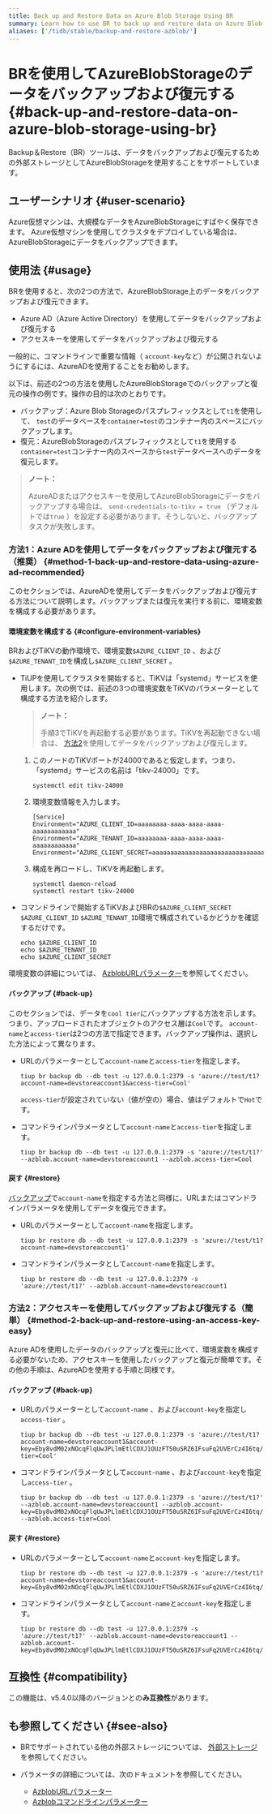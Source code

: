 ```yaml
---
title: Back up and Restore Data on Azure Blob Storage Using BR
summary: Learn how to use BR to back up and restore data on Azure Blob Storage.
aliases: ['/tidb/stable/backup-and-restore-azblob/']
---
```


# BRを使用してAzureBlobStorageのデータをバックアップおよび復元する {#back-up-and-restore-data-on-azure-blob-storage-using-br}

Backup＆Restore（BR）ツールは、データをバックアップおよび復元するための外部ストレージとしてAzureBlobStorageを使用することをサポートしています。

## ユーザーシナリオ {#user-scenario}

Azure仮想マシンは、大規模なデータをAzureBlobStorageにすばやく保存できます。 Azure仮想マシンを使用してクラスタをデプロイしている場合は、AzureBlobStorageにデータをバックアップできます。

## 使用法 {#usage}

BRを使用すると、次の2つの方法で、AzureBlobStorage上のデータをバックアップおよび復元できます。

-   Azure AD（Azure Active Directory）を使用してデータをバックアップおよび復元する
-   アクセスキーを使用してデータをバックアップおよび復元する

一般的に、コマンドラインで重要な情報（ `account-key`など）が公開されないようにするには、AzureADを使用することをお勧めします。

以下は、前述の2つの方法を使用したAzureBlobStorageでのバックアップと復元の操作の例です。操作の目的は次のとおりです。

-   バックアップ：Azure Blob Storageのパスプレフィックスとして`t1`を使用して、 `test`のデータベースを`container=test`のコンテナー内のスペースにバックアップします。
-   復元：AzureBlobStorageのパスプレフィックスとして`t1`を使用する`container=test`コンテナー内のスペースから`test`データベースへのデータを復元します。

> **ノート：**
>
> AzureADまたはアクセスキーを使用してAzureBlobStorageにデータをバックアップする場合は、 `send-credentials-to-tikv = true` （デフォルトでは`true` ）を設定する必要があります。そうしないと、バックアップタスクが失敗します。

### 方法1：Azure ADを使用してデータをバックアップおよび復元する（推奨） {#method-1-back-up-and-restore-data-using-azure-ad-recommended}

このセクションでは、AzureADを使用してデータをバックアップおよび復元する方法について説明します。バックアップまたは復元を実行する前に、環境変数を構成する必要があります。

#### 環境変数を構成する {#configure-environment-variables}

BRおよびTiKVの動作環境で、環境変数`$AZURE_CLIENT_ID` 、および`$AZURE_TENANT_ID`を構成し`$AZURE_CLIENT_SECRET` 。

-   TiUPを使用してクラスタを開始すると、TiKVは「systemd」サービスを使用します。次の例では、前述の3つの環境変数をTiKVのパラメーターとして構成する方法を紹介します。

    > **ノート：**
    >
    > 手順3でTiKVを再起動する必要があります。TiKVを再起動できない場合は、 [方法2](#method-2-back-up-and-restore-using-an-access-key-easy)を使用してデータをバックアップおよび復元します。

    1.  このノードのTiKVポートが24000であると仮定します。つまり、「systemd」サービスの名前は「tikv-24000」です。

        ```
        systemctl edit tikv-24000
        ```

    2.  環境変数情報を入力します。

        ```
        [Service]
        Environment="AZURE_CLIENT_ID=aaaaaaaa-aaaa-aaaa-aaaa-aaaaaaaaaaaa"
        Environment="AZURE_TENANT_ID=aaaaaaaa-aaaa-aaaa-aaaa-aaaaaaaaaaaa"
        Environment="AZURE_CLIENT_SECRET=aaaaaaaaaaaaaaaaaaaaaaaaaaaaaaaaaaaaa"
        ```

    3.  構成を再ロードし、TiKVを再起動します。

        ```
        systemctl daemon-reload
        systemctl restart tikv-24000
        ```

-   コマンドラインで開始するTiKVおよびBRの`$AZURE_CLIENT_SECRET` `$AZURE_CLIENT_ID` `$AZURE_TENANT_ID`環境で構成されているかどうかを確認するだけです。

    ```
    echo $AZURE_CLIENT_ID
    echo $AZURE_TENANT_ID
    echo $AZURE_CLIENT_SECRET
    ```

環境変数の詳細については、 [AzblobURLパラメーター](/br/backup-and-restore-storages.md#azblob-url-parameters)を参照してください。

#### バックアップ {#back-up}

このセクションでは、データを`cool tier`にバックアップする方法を示します。つまり、アップロードされたオブジェクトのアクセス層は`Cool`です。 `account-name`と`access-tier`は2つの方法で指定できます。バックアップ操作は、選択した方法によって異なります。

-   URLのパラメーターとして`account-name`と`access-tier`を指定します。

    ```
    tiup br backup db --db test -u 127.0.0.1:2379 -s 'azure://test/t1?account-name=devstoreaccount1&access-tier=Cool'
    ```

    `access-tier`が設定されていない（値が空の）場合、値はデフォルトで`Hot`です。

-   コマンドラインパラメータとして`account-name`と`access-tier`を指定します。

    ```
    tiup br backup db --db test -u 127.0.0.1:2379 -s 'azure://test/t1?' --azblob.account-name=devstoreaccount1 --azblob.access-tier=Cool
    ```

#### 戻す {#restore}

[バックアップ](#back-up)で`account-name`を指定する方法と同様に、URLまたはコマンドラインパラメータを使用してデータを復元できます。

-   URLのパラメーターとして`account-name`を指定します。

    ```
    tiup br restore db --db test -u 127.0.0.1:2379 -s 'azure://test/t1?account-name=devstoreaccount1'
    ```

-   コマンドラインパラメータとして`account-name`を指定します。

    ```
    tiup br restore db --db test -u 127.0.0.1:2379 -s 'azure://test/t1?' --azblob.account-name=devstoreaccount1
    ```

### 方法2：アクセスキーを使用してバックアップおよび復元する（簡単） {#method-2-back-up-and-restore-using-an-access-key-easy}

Azure ADを使用したデータのバックアップと復元に比べて、環境変数を構成する必要がないため、アクセスキーを使用したバックアップと復元が簡単です。その他の手順は、AzureADを使用する手順と同様です。

#### バックアップ {#back-up}

-   URLのパラメーターとして`account-name` 、および`account-key`を指定し`access-tier` 。

    ```
    tiup br backup db --db test -u 127.0.0.1:2379 -s 'azure://test/t1?account-name=devstoreaccount1&account-key=Eby8vdM02xNOcqFlqUwJPLlmEtlCDXJ1OUzFT50uSRZ6IFsuFq2UVErCz4I6tq/K1SZFPTOtr/KBHBeksoGMGw==&access-tier=Cool'
    ```

-   コマンドラインパラメータとして`account-name` 、および`account-key`を指定し`access-tier` 。

    ```
    tiup br backup db --db test -u 127.0.0.1:2379 -s 'azure://test/t1?' --azblob.account-name=devstoreaccount1 --azblob.account-key=Eby8vdM02xNOcqFlqUwJPLlmEtlCDXJ1OUzFT50uSRZ6IFsuFq2UVErCz4I6tq/K1SZFPTOtr/KBHBeksoGMGw== --azblob.access-tier=Cool
    ```

#### 戻す {#restore}

-   URLのパラメーターとして`account-name`と`account-key`を指定します。

    ```
    tiup br restore db --db test -u 127.0.0.1:2379 -s 'azure://test/t1?account-name=devstoreaccount1&account-key=Eby8vdM02xNOcqFlqUwJPLlmEtlCDXJ1OUzFT50uSRZ6IFsuFq2UVErCz4I6tq/K1SZFPTOtr/KBHBeksoGMGw=='
    ```

-   コマンドラインパラメータとして`account-name`と`account-key`を指定します。

    ```
    tiup br restore db --db test -u 127.0.0.1:2379 -s 'azure://test/t1?' --azblob.account-name=devstoreaccount1 --azblob.account-key=Eby8vdM02xNOcqFlqUwJPLlmEtlCDXJ1OUzFT50uSRZ6IFsuFq2UVErCz4I6tq/K1SZFPTOtr/KBHBeksoGMGw==
    ```

## 互換性 {#compatibility}

この機能は、v5.4.0以降のバージョンとの**み互換性**があります。

## も参照してください {#see-also}

-   BRでサポートされている他の外部ストレージについては、 [外部ストレージ](/br/backup-and-restore-storages.md)を参照してください。
-   パラメータの詳細については、次のドキュメントを参照してください。

    -   [AzblobURLパラメーター](/br/backup-and-restore-storages.md#azblob-url-parameters)
    -   [Azblobコマンドラインパラメーター](/br/backup-and-restore-storages.md#azblob-command-line-parameters)
